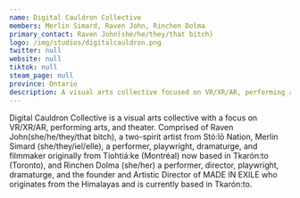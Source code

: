 ```yaml
---
name: Digital Cauldron Collective
members: Merlin Simard, Raven John, Rinchen Dolma
primary_contact: Raven John(she/he/they/that bitch)
logo: /img/studios/digitalcauldron.png
twitter: null
website: null
tiktok: null
steam_page: null
province: Ontario
description: A visual arts collective focused on VR/XR/AR, performing arts and theatre, intent on exploring new forms of storytelling.
---
```


Digital Cauldron Collective is a visual arts collective with a focus on VR/XR/AR, performing arts, and theater. Comprised of Raven John(she/he/they/that bitch), a two-spirit artist from Stó:lō Nation, Merlin Simard (she/they/iel/elle), a performer, playwright, dramaturge, and filmmaker originally from Tiohtiá:ke (Montréal) now based in Tkarón:to (Toronto), and Rinchen Dolma (she/her) a performer, director, playwright, dramaturge, and the founder and Artistic Director of MADE IN EXILE who originates from the Himalayas and is currently based in Tkarón:to.
